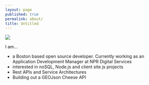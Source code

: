 ```yaml
---
layout: page
published: true
permalink: about/
title: Untitled
---
```


<img src="https://fbcdn-profile-a.akamaihd.net/hprofile-ak-frc3/t1/c0.44.300.300/188360_1009816453274_1896_n.jpg">

I am...

- a Boston based open source developer. Currently working as an Application Development Manager at NPR Digital Services
- interested in noSQL, Node.js and client site js projects
- Rest APIs and Service Architectures
- Building out a GEOJson Cheese API